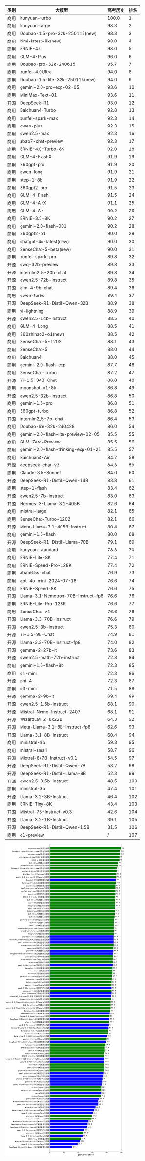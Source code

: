 
| 类别 | 大模型                         | 高考历史 | 排名 |
|-----|------------------------------|---------|----|
|商用|hunyuan-turbo|100.0|1|
|商用|hunyuan-large|98.3|2|
|商用|Doubao-1.5-pro-32k-250115(new)|98.3|3|
|商用|kimi-latest-8k(new)|98.0|4|
|商用|ERNIE-4.0|98.0|5|
|商用|GLM-4-Plus|96.0|6|
|商用|Doubao-pro-32k-240615|95.7|7|
|商用|xunfei-4.0Ultra|94.0|8|
|商用|Doubao-1.5-lite-32k-250115(new)|94.0|9|
|商用|gemini-2.0-pro-exp-02-05|93.6|10|
|商用|MiniMax-Text-01|93.6|11|
|开源|DeepSeek-R1|93.0|12|
|商用|Baichuan4-Turbo|92.8|13|
|商用|xunfei-spark-max|92.3|14|
|商用|qwen-plus|92.3|15|
|商用|qwen2.5-max|92.3|16|
|商用|abab7-chat-preview|92.3|17|
|商用|ERNIE-4.0-Turbo-8K|92.0|18|
|商用|GLM-4-FlashX|91.9|19|
|商用|360gpt-pro|91.9|20|
|商用|qwen-long|91.9|21|
|商用|step-1-8k|91.9|22|
|商用|360gpt2-pro|91.5|23|
|商用|GLM-4-Flash|91.5|24|
|商用|GLM-4-AirX|91.1|25|
|商用|GLM-4-Air|90.2|26|
|商用|ERNIE-3.5-8K|90.2|27|
|商用|gemini-2.0-flash-001|90.2|28|
|商用|360gpt2-o1|90.0|29|
|商用|chatgpt-4o-latest(new)|90.0|30|
|商用|SenseChat-5-beta(new)|90.0|31|
|商用|xunfei-spark-pro|89.8|32|
|开源|qwq-32b-preview|89.8|33|
|开源|internlm2_5-20b-chat|89.8|34|
|开源|qwen2.5-72b-instruct|89.8|35|
|开源|glm-4-9b-chat|89.4|36|
|商用|qwen-turbo|89.4|37|
|开源|DeepSeek-R1-Distill-Qwen-32B|88.9|38|
|商用|yi-lightning|88.9|39|
|开源|qwen2.5-14b-instruct|88.5|40|
|商用|GLM-4-Long|88.5|41|
|商用|360zhinao2-o1(new)|88.5|42|
|商用|SenseChat-5-1202|88.1|43|
|商用|SenseChat-5|88.0|44|
|商用|Baichuan4|88.0|45|
|商用|gemini-2.0-flash-exp|87.7|46|
|商用|SenseChat-Turbo|87.2|47|
|开源|Yi-1.5-34B-Chat|86.8|48|
|商用|moonshot-v1-8k|86.8|49|
|开源|qwen2.5-32b-instruct|86.8|50|
|商用|gemini-1.5-pro|86.8|51|
|商用|360gpt-turbo|86.8|52|
|开源|internlm2_5-7b-chat|86.4|53|
|商用|Doubao-lite-32k-240428|86.0|54|
|商用|gemini-2.0-flash-lite-preview-02-05|85.5|55|
|商用|GLM-Zero-Preview|85.5|56|
|商用|gemini-2.0-flash-thinking-exp-01-21|85.5|57|
|商用|Baichuan4-Air|84.7|58|
|开源|deepseek-chat-v3|84.3|59|
|商用|Claude-3.5-Sonnet|84.0|60|
|开源|DeepSeek-R1-Distill-Qwen-14B|83.8|61|
|商用|step-1-flash|83.4|62|
|开源|qwen2.5-7b-instruct|83.0|63|
|开源|Hermes-3-Llama-3.1-405B|82.6|64|
|商用|mistral-large|82.1|65|
|商用|SenseChat-Turbo-1202|82.1|66|
|开源|Meta-Llama-3.1-405B-Instruct|80.4|67|
|商用|gemini-1.5-flash|80.0|68|
|开源|DeepSeek-R1-Distill-Llama-70B|79.1|69|
|商用|hunyuan-standard|78.3|70|
|商用|ERNIE-Lite-8K|77.4|71|
|商用|ERNIE-Speed-Pro-128K|77.4|72|
|商用|abab6.5s-chat|76.9|73|
|商用|gpt-4o-mini-2024-07-18|76.6|74|
|商用|ERNIE-Speed-8K|76.6|75|
|开源|Llama-3.1-Nemotron-70B-Instruct-fp8|76.6|76|
|商用|ERNIE-Lite-Pro-128K|76.6|77|
|商用|SenseChat-v4|76.6|78|
|开源|Llama-3.3-70B-Instruct|76.6|79|
|开源|qwen2.5-3b-instruct|75.3|80|
|开源|Yi-1.5-9B-Chat|74.9|81|
|开源|Llama-3.3-70B-Instruct-fp8|74.0|82|
|开源|gemma-2-27b-it|73.6|83|
|开源|qwen2.5-math-72b-instruct|72.8|84|
|商用|gemini-1.5-flash-8b|72.3|85|
|商用|o1-mini|72.3|86|
|开源|phi-4|72.3|87|
|商用|o3-mini|71.5|88|
|开源|gemma-2-9b-it|69.4|89|
|开源|qwen2.5-1.5b-instruct|68.1|90|
|开源|Mistral-Nemo-Instruct-2407|68.1|91|
|开源|WizardLM-2-8x22B|64.3|92|
|开源|Meta-Llama-3.1-8B-Instruct-fp8|62.6|93|
|开源|Llama-3.1-8B-Instruct|60.4|94|
|商用|ministral-8b|59.3|95|
|商用|mistral-small|58.7|96|
|开源|Mixtral-8x7B-Instruct-v0.1|54.5|97|
|开源|DeepSeek-R1-Distill-Qwen-7B|53.2|98|
|开源|DeepSeek-R1-Distill-Llama-8B|52.3|99|
|开源|qwen2.5-0.5b-instruct|48.5|100|
|商用|ministral-3b|47.4|101|
|开源|Llama-3.2-3B-Instruct|46.4|102|
|商用|ERNIE-Tiny-8K|43.4|103|
|开源|Mistral-7B-Instruct-v0.3|42.6|104|
|开源|Llama-3.2-1B-Instruct|39.1|105|
|开源|DeepSeek-R1-Distill-Qwen-1.5B|31.5|106|
|商用|o1-preview|/|107|


![lin](../pic/gaokao-history.png)
